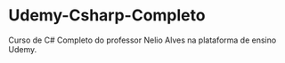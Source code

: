 # Udemy-Csharp-Completo
Curso de C# Completo do professor Nelio Alves na plataforma de ensino Udemy.
